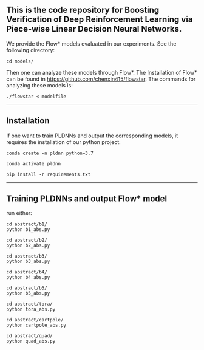 This is the code repository for **Boosting Verification of Deep Reinforcement Learning via Piece-wise Linear Decision Neural Networks**.
------------
We provide the Flow* models evaluated in our experiments. See the following directory:
```
cd models/
```

Then one can analyze these models through Flow*. The Installation of Flow* can be found in <https://github.com/chenxin415/flowstar>.
The commands for analyzing these models is:
```
./flowstar < modelfile
```

------------
## Installation
If one want to train PLDNNs and output the corresponding models, it requires the installation of our python project.
```
conda create -n pldnn python=3.7

conda activate pldnn

pip install -r requirements.txt
```
------------
## Training PLDNNs and output Flow* model
run either:
```
cd abstract/b1/
python b1_abs.py

cd abstract/b2/
python b2_abs.py

cd abstract/b3/
python b3_abs.py

cd abstract/b4/
python b4_abs.py

cd abstract/b5/
python b5_abs.py

cd abstract/tora/
python tora_abs.py

cd abstract/cartpole/
python cartpole_abs.py

cd abstract/quad/
python quad_abs.py
```


